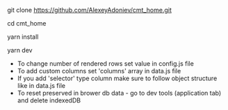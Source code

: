 git clone https://github.com/AlexeyAdoniev/cmt_home.git

cd cmt_home

yarn install

yarn dev



 - To change number of rendered rows set value in config.js file
 - To add custom columns set 'columns' array in data.js file
 - If you add 'selector' type column make sure to follow object structure like in data.js file
 - To reset preserved in brower db data - go to dev tools (application tab) and delete indexedDB
